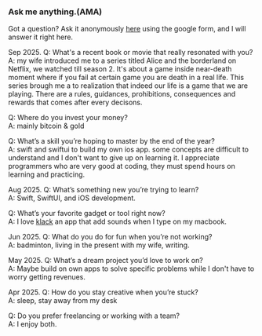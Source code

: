 ### Ask me anything.(AMA)

Got a question? Ask it anonymously [here](https://forms.gle/beSTt6aHENQn49iW9) using the google form, and I will answer it right here.  

Sep 2025. 
Q: What's a recent book or movie that really resonated with you?  
A: my wife introduced me to a series titled Alice and the borderland on Netflix, we watched till season 2. It's about a game inside near-death moment where if you fail at certain game you are death in a real life. This series brough me a to realization that indeed our life is a game that we are playing. There are a rules, guidances, prohibitions, consequences and rewards that comes after every decisons.

Q: Where do you invest your money?  
A: mainly bitcoin & gold

Q: What’s a skill you’re hoping to master by the end of the year?  
A: swift and swiftui to build my own ios app. some concepts are difficult to understand and I don't want to give up on learning it. I appreciate programmers who are very good at coding, they must spend hours on learning and practicing. 

Aug 2025. 
Q: What’s something new you’re trying to learn?  
A: Swift, SwiftUI, and iOS development. 

Q: What’s your favorite gadget or tool right now?  
A: I love [klack](https://tryklack.com/) an app that add sounds when I type on my macbook. 

Jun 2025. 
Q: What do you do for fun when you’re not working?  
A: badminton, living in the present with my wife, writing. 

May 2025. 
Q: What’s a dream project you’d love to work on?  
A: Maybe build on own apps to solve specific problems while I don't have to worry getting revenues. 

Apr 2025. 
Q: How do you stay creative when you’re stuck?  
A: sleep, stay away from my desk

Q: Do you prefer freelancing or working with a team?  
A: I enjoy both. 